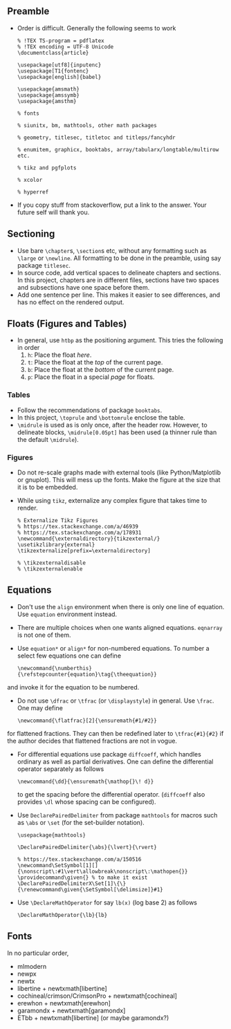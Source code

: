## Preamble
* Order is difficult. Generally the following seems to work
    ```
    % !TEX TS-program = pdflatex
    % !TEX encoding = UTF-8 Unicode
    \documentclass{article}
    
    \usepackage[utf8]{inputenc}
    \usepackage[T1{fontenc}
    \usepackage[english]{babel}

    \usepackage{amsmath}
    \usepackage{amssymb}
    \usepackage{amsthm}

    % fonts

    % siunitx, bm, mathtools, other math packages

    % geometry, titlesec, titletoc and titleps/fancyhdr

    % enumitem, graphicx, booktabs, array/tabularx/longtable/multirow etc.

    % tikz and pgfplots

    % xcolor

    % hyperref
    ```
* If you copy stuff from stackoverflow, put a link to the answer. Your future self will thank you.


## Sectioning
* Use bare `\chapter`s, `\section`s etc, without any formatting such as `\large` or `\newline`. All formatting to be done in the preamble, using say package `titlesec`.
* In source code, add vertical spaces to delineate chapters and sections.
In this project, chapters are in different files, sections have two spaces and subsections have one space before them.
* Add one sentence per line. This makes it easier to see differences, and has no effect on the rendered output.


## Floats (Figures and Tables)
* In general, use `htbp` as the positioning argument. This tries the following in order
    1. `h`: Place the float *here*.
    2. `t`: Place the float at the *top* of the current page.
    3. `b`: Place the float at the *bottom* of the current page.
    4. `p`: Place the float in a special *page* for floats.

### Tables
* Follow the recommendations of package `booktabs`.
* In this project, `\toprule` and `\bottomrule` enclose the table.
* `\midrule` is used as is only once, after the header row. However, to delineate blocks, `\midrule[0.05pt]` has been used (a thinner rule than the default `\midrule`).

### Figures 
* Do not re-scale graphs made with external tools (like Python/Matplotlib or gnuplot). This will mess up the fonts. Make the figure at the size that it is to be embedded.
* While using `tikz`, externalize any complex figure that takes time to render.
    
    ```
    % Externalize Tikz Figures
    % https://tex.stackexchange.com/a/46939
    % https://tex.stackexchange.com/a/178931
    \newcommand{\externaldirectory}{tikzexternal/}
    \usetikzlibrary{external}
    \tikzexternalize[prefix=\externaldirectory]
    
    % \tikzexternaldisable
    % \tikzexternalenable
    ```


## Equations
* Don't use the `align` environment when there is only one line of equation. Use `equation` environment instead.
* There are multiple choices when one wants aligned equations. `eqnarray` is not one of them.
* Use `equation*` or `align*` for non-numbered equations. To number a select few equations one can define 
    
    ```
    \newcommand{\numberthis}{\refstepcounter{equation}\tag{\theequation}}
    ```
and invoke it for the equation to be numbered.
* Do not use `\dfrac` or `\tfrac` (or `\displaystyle`) in general. Use `\frac`. One may define

    ```
    \newcommand{\flatfrac}[2]{\ensuremath{#1/#2}}
    ```
for flattened fractions. They can then be redefined later to `\tfrac{#1}{#2}` if the author decides that flattened fractions are not in vogue.
* For differential equations use package `diffcoeff`, which handles ordinary as well as partial derivatives. One can define the differential operator separately as follows
    ```
    \newcommand{\dd}{\ensuremath{\mathop{}\! d}}
    ```
    to get the spacing before the differential operator. (`diffcoeff` also provides `\dl` whose spacing can be configured).
* Use `DeclarePairedDelimiter` from package `mathtools` for macros such as `\abs` or `\set` (for the set-builder notation). 

    ```
    \usepackage{mathtools}

    \DeclarePairedDelimiter{\abs}{\lvert}{\rvert}

    % https://tex.stackexchange.com/a/150516
    \newcommand\SetSymbol[1][]{\nonscript\:#1\vert\allowbreak\nonscript\:\mathopen{}}
    \providecommand\given{} % to make it exist
    \DeclarePairedDelimiterX\Set[1]\{\}{\renewcommand\given{\SetSymbol[\delimsize]}#1}
    ```
* Use `\DeclareMathOperator` for say `lb(x)` (log base 2) as follows
    ```
    \DeclareMathOperator{\lb}{lb}
    ```


## Fonts
In no particular order,
* mlmodern
* newpx
* newtx
* libertine + newtxmath[libertine]
* cochineal/crimson/CrimsonPro + newtxmath[cochineal]
* erewhon + newtxmath[erewhon]
* garamondx + newtxmath[garamondx]
* ETbb + newtxmath[libertine] (or maybe garamondx?)
